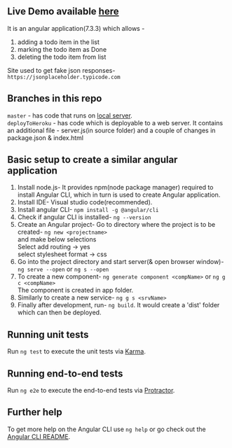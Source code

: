 ## Live Demo available [here](https://todo-app-77.herokuapp.com)  
It is an angular application(7.3.3) which allows -  
1) adding a todo item in the list  
2) marking the todo item as Done  
3) deleting the todo item from list  

Site used to get fake json responses- `https://jsonplaceholder.typicode.com`  

## Branches in this repo
`master` - has code that runs on [local server](http://localhost:4200/).  
`deployToHeroku`  - has code which is deployable to a web server. It contains an additional file - server.js(in source folder) and a couple of changes in package.json & index.html

## Basic setup to create a similar angular application
1) Install node.js- It provides npm(node package manager) required to install Angular CLI, which in turn is used to create Angular application.  
2) Install IDE- Visual studio code(recommended).  
3) Install angular CLI- `npm install -g @angular/cli`  
4) Check if angular CLI is installed- `ng --version`  
5) Create an Angular project- Go to directory where the project is to be created- `ng new <projectname>`  
and make below selections  
Select add routing -> yes  
select stylesheet format -> css  
6) Go into the project directory and start server(& open browser window)- `ng serve --open` or `ng s --open`  
7) To create a new component- `ng generate component <compName>` or `ng g c <compName>`  
The component is created in app folder.  
8) Similarly to create a new service- `ng g s <srvName>`
9) Finally after development, run- `ng build`. It would create a 'dist' folder which can then be deployed.

## Running unit tests

Run `ng test` to execute the unit tests via [Karma](https://karma-runner.github.io).

## Running end-to-end tests

Run `ng e2e` to execute the end-to-end tests via [Protractor](http://www.protractortest.org/).

## Further help

To get more help on the Angular CLI use `ng help` or go check out the [Angular CLI README](https://github.com/angular/angular-cli/blob/master/README.md).
